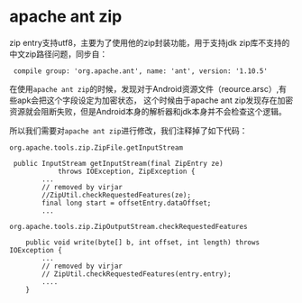# apache ant zip

zip entry支持utf8，主要为了使用他的zip封装功能，用于支持jdk zip库不支持的中文zip路径问题，同步自：
```
 compile group: 'org.apache.ant', name: 'ant', version: '1.10.5'
```

在使用``apache ant zip``的时候，发现对于Android资源文件（reource.arsc）,有些apk会把这个字段设定为加密状态，
这个时候由于apache ant zip发现存在加密资源就会阻断失败，但是Android本身的解析器和jdk本身并不会检查这个逻辑。

所以我们需要对``apache ant zip``进行修改，我们注释掉了如下代码：

``org.apache.tools.zip.ZipFile.getInputStream``
```
 public InputStream getInputStream(final ZipEntry ze)
            throws IOException, ZipException {
        ...
        // removed by virjar
        //ZipUtil.checkRequestedFeatures(ze);
        final long start = offsetEntry.dataOffset;
        ...
```

``org.apache.tools.zip.ZipOutputStream.checkRequestedFeatures``
```
    public void write(byte[] b, int offset, int length) throws IOException {
        ...
        // removed by virjar
        // ZipUtil.checkRequestedFeatures(entry.entry);
        ....
    }
```